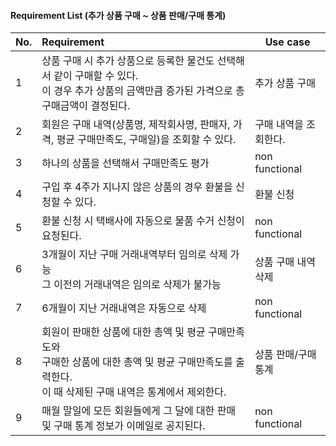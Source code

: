 #### Requirement List (추가 상품 구매 ~ 상품 판매/구매 통계)

| No.  | Requirement                                                  | Use case              |
| ---- | :----------------------------------------------------------- | --------------------- |
| 1    | 상품 구매 시 추가 상품으로 등록한 물건도 선택해서 같이 구매할 수 있다.<br>이 경우 추가 상품의 금액만큼 증가된 가격으로 총 구매금액이 결정된다. | 추가 상품 구매        |
| 2    | 회원은 구매 내역(상품명, 제작회사명, 판매자, 가격, 평균 구매만족도, 구매일)을 조회할 수 있다. | 구매 내역을 조회한다. |
| 3    | 하나의 상품을 선택해서 구매만족도 평가                       | non functional        |
| 4    | 구입 후 4주가 지나지 않은 상품의 경우 환불을 신청할 수 있다. | 환불 신청             |
| 5    | 환불 신청 시 택배사에 자동으로 물품 수거 신청이 요청된다.    | non functional        |
| 6    | 3개월이 지난 구매 거래내역부터 임의로 삭제 가능<br>그 이전의 거래내역은 임의로 삭제가 불가능 | 상품 구매 내역 삭제   |
| 7    | 6개월이 지난 거래내역은 자동으로 삭제                        | non functional        |
| 8    | 회원이 판매한 상품에 대한 총액 및 평균 구매만족도와<br>구매한 상품에 대한 총액 및 평균 구매만족도를 출력한다.<br> 이 때 삭제된 구매 내역은 통계에서 제외한다. | 상품 판매/구매 통계   |
| 9    | 매월 말일에 모든 회원들에게 그 달에 대한 판매 및 구매 통계 정보가 이메일로 공지된다. | non functional        |